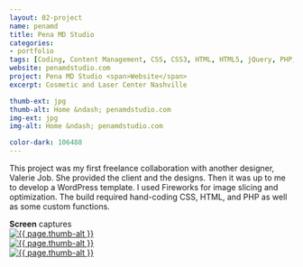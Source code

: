 ```yaml
---
layout: 02-project
name: penamd
title: Pena MD Studio
categories:
- portfolio
tags: [Coding, Content Management, CSS, CSS3, HTML, HTML5, jQuery, PHP, Wordpress]
website: penamdstudio.com
project: Pena MD Studio <span>Website</span>
excerpt: Cosmetic and Laser Center Nashville

thumb-ext: jpg
thumb-alt: Home &ndash; penamdstudio.com
img-ext: jpg
img-alt: Home &ndash; penamdstudio.com

color-dark: 106488
---
```

This project was my first freelance collaboration with another designer, Valerie Job. She provided the client and the designs. Then it was up to me to develop a WordPress template. I used Fireworks for image slicing and optimization. The build required hand-coding CSS, HTML, and PHP as well as some custom functions.

<section class="cf">
  <span class="title--section"><b>Screen</b> captures</span>
  <div class="grid grid--guttersLarge grid-wrap thumb-grid">
    <div class="thumb grid-cell show-me animated">
      <a href="#" class="fluidbox">
        <img src="/images/portfolio/{{ page.name }}/{{ page.name }}-01.{{ page.img-ext }}" alt="{{ page.thumb-alt }}" class="img-responsive">
      </a>
    </div>
    <div class="thumb grid-cell show-me animated">
      <a href="#" class="fluidbox">
        <img src="/images/portfolio/{{ page.name }}/{{ page.name }}-02.{{ page.img-ext }}" alt="{{ page.thumb-alt }}" class="img-responsive">
      </a>
    </div>
    <div class="thumb grid-cell show-me animated">
      <a href="#" class="fluidbox">
        <img src="/images/portfolio/{{ page.name }}/{{ page.name }}-03.{{ page.img-ext }}" alt="{{ page.thumb-alt }}" class="img-responsive">
      </a>
    </div>
  </div>
</section>
